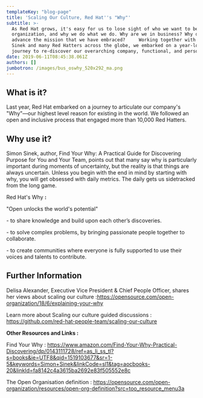 ```yaml
---
templateKey: "blog-page"
title: 'Scaling Our Culture, Red Hat''s "Why"'
subtitle: >-
  As Red Hat grows, it's easy for us to lose sight of who we want to be as an
  organization, and why we do what we do. Why are we in business? Why do we
  advance the mission that we have embraced?     Working together with Simon
  Sinek and many Red Hatters across the globe, we embarked on a year-long
  journey to re-discover our overarching company, functional, and personal Whys
date: 2019-06-11T08:45:38.061Z
authors: []
jumbotron: /images/bus_oswhy_520x292_ma.png
---
```

## What is it?

Last year, Red Hat embarked on a journey to articulate our company's "Why"—our highest level reason for existing in the world. We followed an open and inclusive process that engaged more than 10,000 Red Hatters.

## Why use it?

Simon Sinek, author, Find Your Why: A Practical Guide for Discovering Purpose for You and Your Team,  points out that many say why is particularly important during moments of uncertainty, but the reality is that things are always uncertain. Unless you begin with the end in mind by starting with why, you will get obsessed with daily metrics. The daily gets us sidetracked from the long game.

Red Hat's Why **:**

"Open unlocks the world's potential"

\- to share knowledge and build upon each other’s discoveries.

\- to solve complex problems, by bringing passionate people together to collaborate.

\- to create communities where everyone is fully supported to use their voices and talents to contribute.

## Further Information

Delisa Alexander, Executive Vice President & Chief People Officer, shares her views about scaling our culture :<https://opensource.com/open-organization/18/6/explaining-your-why>

Learn more about Scaling our culture guided discussions : <https://github.com/red-hat-people-team/scaling-our-culture>

**Other Resources and Links :**

Find Your Why : <https://www.amazon.com/Find-Your-Why-Practical-Discovering/dp/0143111728/ref=as_li_ss_tl?s=books&ie=UTF8&qid=1519103677&sr=1-5&keywords=Simon+Sinek&linkCode=sl1&tag=aocbooks-20&linkId=fa8142c4a3615ba2692e83f505552e8c>

The Open Organisation definition : <https://opensource.com/open-organization/resources/open-org-definition?src=too_resource_menu3a>
